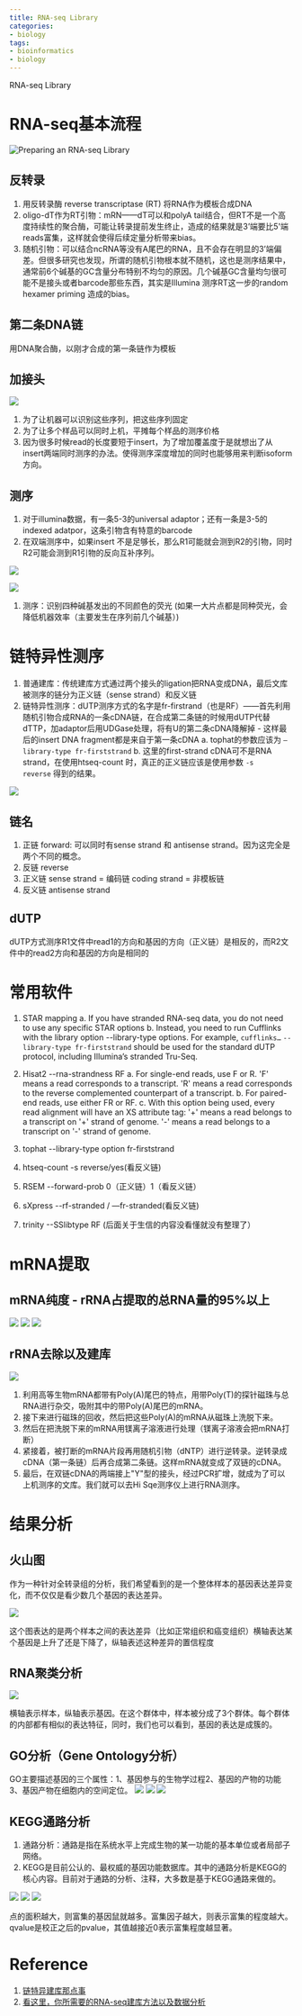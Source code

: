 ```yaml
---
title: RNA-seq Library
categories: 
- biology
tags: 
- bioinformatics
- biology
---
```


RNA-seq Library

# RNA-seq基本流程

![Preparing an RNA-seq Library](../../../../../assets/images/2020-09-14/7027828-45453f771c5c26b5.webp)

## 反转录
1. 用反转录酶 reverse transcriptase (RT) 将RNA作为模板合成DNA
2. oligo-dT作为RT引物：mRN——dT可以和polyA tail结合，但RT不是一个高度持续性的聚合酶，可能让转录提前发生终止，造成的结果就是3’端要比5'端reads富集，这样就会使得后续定量分析带来bias。
3. 随机引物：可以结合ncRNA等没有A尾巴的RNA，且不会存在明显的3’端偏差。但很多研究也发现，所谓的随机引物根本就不随机，这也是测序结果中，通常前6个碱基的GC含量分布特别不均匀的原因。几个碱基GC含量均匀很可能不是接头或者barcode那些东西，其实是Illumina 测序RT这一步的random hexamer priming 造成的bias。

## 第二条DNA链
用DNA聚合酶，以刚才合成的第一条链作为模板

## 加接头

![](../../../../../assets/images/2020-09-14/7027828-c4c0cdff216f261f.webp)

1. 为了让机器可以识别这些序列，把这些序列固定
2. 为了让多个样品可以同时上机，平摊每个样品的测序价格
3. 因为很多时候read的长度要短于insert，为了增加覆盖度于是就想出了从insert两端同时测序的办法。使得测序深度增加的同时也能够用来判断isoform方向。

## 测序
1. 对于illumina数据，有一条5-3的universal adaptor；还有一条是3-5的indexed adatpor，这条引物含有特意的barcode
2. 在双端测序中，如果insert 不是足够长，那么R1可能就会测到R2的引物，同时R2可能会测到R1引物的反向互补序列。

![](../../../../../assets/images/2020-09-14/7027828-85339f737fa4f8d2.webp)

![](../../../../../assets/images/2020-09-14/7027828-965d0ab5f0825244.webp)


1. 测序：识别四种碱基发出的不同颜色的荧光
(如果一大片点都是同种荧光，会降低机器效率（主要发生在序列前几个碱基）)

# 链特异性测序
1. 普通建库：传统建库方式通过两个接头的ligation把RNA变成DNA，最后文库被测序的链分为正义链（sense strand）和反义链
2. 链特异性测序：dUTP测序方式的名字是fr-firstrand（也是RF）——首先利用随机引物合成RNA的一条cDNA链，在合成第二条链的时候用dUTP代替dTTP，加adaptor后用UDGase处理，将有U的第二条cDNA降解掉 - 这样最后的insert DNA fragment都是来自于第一条cDNA
a. tophat的参数应该为 `–library-type fr-firststrand`
b. 这里的first-strand cDNA可不是RNA strand，在使用htseq-count 时，真正的正义链应该是使用参数 `-s reverse` 得到的结果。

![](../../../../../assets/images/2020-09-14/7027828-b29d8480fabe8dcc.webp)

## 链名
1. 正链 forward: 可以同时有sense strand 和 antisense strand。因为这完全是两个不同的概念。
2. 反链 reverse
3. 正义链 sense strand = 编码链 coding strand = 非模板链
4. 反义链 antisense strand

## dUTP
dUTP方式测序R1文件中read1的方向和基因的方向（正义链）是相反的，而R2文件中的read2方向和基因的方向是相同的

# 常用软件
1. STAR mapping
a. If you have stranded RNA-seq data, you do not need to use any specific STAR options
b. Instead, you need to run Cufflinks with the library option --library-type options. For example, `cufflinks…` `--library-type fr-firststrand` should be used for the standard dUTP protocol, including Illumina’s stranded Tru-Seq.

2. Hisat2  --rna-strandness RF
a. For single-end reads, use F or R. 'F' means a read corresponds to a transcript. 'R' means a read corresponds to the reverse complemented counterpart of a transcript.
b. For paired-end reads, use either FR or RF. 
c. With this option being used, every read alignment will have an XS attribute tag: '+' means a read belongs to a transcript on '+' strand of genome. '-' means a read belongs to a transcript on '-' strand of genome.

3. tophat --library-type option fr-firststrand

4. htseq-count -s reverse/yes(看反义链)

5. RSEM --forward-prob 0（正义链）1（看反义链）

6. sXpress --rf-stranded / —fr-stranded(看反义链)

7. trinity --SSlibtype RF
(后面关于生信的内容没看懂就没有整理了）

# mRNA提取 
## mRNA纯度 - rRNA占提取的总RNA量的95%以上
![](https://pic2.zhimg.com/80/v2-372e79f49b3c043d133a194efc37279b_1440w.png)
![](https://pic2.zhimg.com/80/v2-fbef0c6560a177aaca3f7f7c3b8866fb_1440w.png)
![](https://picb.zhimg.com/80/v2-48a8a418a83f89b9ba7e3945d4046194_1440w.png)

## rRNA去除以及建库
![](https://pic1.zhimg.com/80/v2-f525fb83c22a548cca7adf8b2a0037b9_1440w.png)

1. 利用高等生物mRNA都带有Poly(A)尾巴的特点，用带Poly(T)的探针磁珠与总RNA进行杂交，吸附其中的带Poly(A)尾巴的mRNA。
2. 接下来进行磁珠的回收，然后把这些Poly(A)的mRNA从磁珠上洗脱下来。
3. 然后在把洗脱下来的mRNA用镁离子溶液进行处理（镁离子溶液会把mRNA打断）
4. 紧接着，被打断的mRNA片段再用随机引物（dNTP）进行逆转录。逆转录成cDNA（第一条链）后再合成第二条链。这样mRNA就变成了双链的cDNA。
5. 最后，在双链cDNA的两端接上"Y"型的接头，经过PCR扩增，就成为了可以上机测序的文库。我们就可以去Hi Sqe测序仪上进行RNA测序。

# 结果分析
## 火山图
作为一种针对全转录组的分析，我们希望看到的是一个整体样本的基因表达差异变化，而不仅仅是看少数几个基因的表达差异。

![](https://pic1.zhimg.com/80/v2-f19b46021cf8abacdcee4802e7a08c00_1440w.png)

这个图表达的是两个样本之间的表达差异（比如正常组织和癌变组织）横轴表达某个基因是上升了还是下降了，纵轴表述这种差异的置信程度

## RNA聚类分析

![](https://pic1.zhimg.com/80/v2-f4e1e02ae3193329975f2079f132c9e3_1440w.png)

横轴表示样本，纵轴表示基因。在这个群体中，样本被分成了3个群体。每个群体的内部都有相似的表达特征，同时，我们也可以看到，基因的表达是成簇的。

## GO分析（Gene Ontology分析）
GO主要描述基因的三个属性：1、基因参与的生物学过程2、基因的产物的功能3、基因产物在细胞内的空间定位。
![](https://pic1.zhimg.com/80/v2-bdae6034e6fa798e71f0189471209d85_1440w.png)
![](https://pic4.zhimg.com/80/v2-52951d7c8931ccdcdcb68b9167668f7c_1440w.png)
![](https://pic3.zhimg.com/80/v2-e8af4529951f588772da149c6b07523f_1440w.png)

## KEGG通路分析
1. 通路分析：通路是指在系统水平上完成生物的某一功能的基本单位或者局部子网络。
2. KEGG是目前公认的、最权威的基因功能数据库。其中的通路分析是KEGG的核心内容。目前对于通路的分析、注释，大多数是基于KEGG通路来做的。

![](https://pic1.zhimg.com/80/v2-73f5b28d8b9b2aad6711e459cb9d5935_1440w.png)
![](https://pic4.zhimg.com/80/v2-f29a6becfce474f32def205202e0ff58_1440w.png)
![](https://pic1.zhimg.com/80/v2-f1236a6d1e8f3c9c126b14292a555ad7_1440w.png)

点的面积越大，则富集的基因鼠就越多。富集因子越大，则表示富集的程度越大。qvalue是校正之后的pvalue，其值越接近0表示富集程度越显著。



# Reference
1. [链特异建库那点事](https://www.jianshu.com/p/a63595a41bed)
2. [看这里，你所需要的RNA-seq建库方法以及数据分析](https://zhuanlan.zhihu.com/p/141330526)

